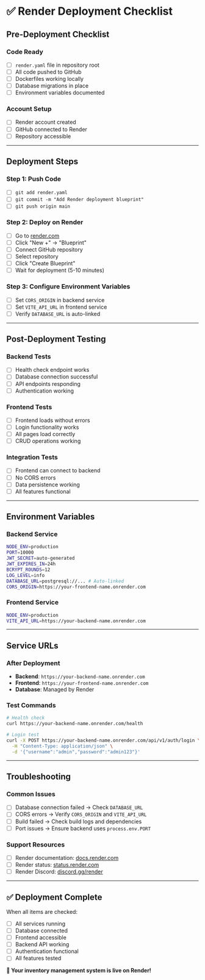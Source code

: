 # ✅ Render Deployment Checklist

## **Pre-Deployment Checklist**

### **Code Ready**
- [ ] `render.yaml` file in repository root
- [ ] All code pushed to GitHub
- [ ] Dockerfiles working locally
- [ ] Database migrations in place
- [ ] Environment variables documented

### **Account Setup**
- [ ] Render account created
- [ ] GitHub connected to Render
- [ ] Repository accessible

---

## **Deployment Steps**

### **Step 1: Push Code**
- [ ] `git add render.yaml`
- [ ] `git commit -m "Add Render deployment blueprint"`
- [ ] `git push origin main`

### **Step 2: Deploy on Render**
- [ ] Go to [render.com](https://render.com)
- [ ] Click "New +" → "Blueprint"
- [ ] Connect GitHub repository
- [ ] Select repository
- [ ] Click "Create Blueprint"
- [ ] Wait for deployment (5-10 minutes)

### **Step 3: Configure Environment Variables**
- [ ] Set `CORS_ORIGIN` in backend service
- [ ] Set `VITE_API_URL` in frontend service
- [ ] Verify `DATABASE_URL` is auto-linked

---

## **Post-Deployment Testing**

### **Backend Tests**
- [ ] Health check endpoint works
- [ ] Database connection successful
- [ ] API endpoints responding
- [ ] Authentication working

### **Frontend Tests**
- [ ] Frontend loads without errors
- [ ] Login functionality works
- [ ] All pages load correctly
- [ ] CRUD operations working

### **Integration Tests**
- [ ] Frontend can connect to backend
- [ ] No CORS errors
- [ ] Data persistence working
- [ ] All features functional

---

## **Environment Variables**

### **Backend Service**
```bash
NODE_ENV=production
PORT=10000
JWT_SECRET=auto-generated
JWT_EXPIRES_IN=24h
BCRYPT_ROUNDS=12
LOG_LEVEL=info
DATABASE_URL=postgresql://... # Auto-linked
CORS_ORIGIN=https://your-frontend-name.onrender.com
```

### **Frontend Service**
```bash
NODE_ENV=production
VITE_API_URL=https://your-backend-name.onrender.com
```

---

## **Service URLs**

### **After Deployment**
- **Backend**: `https://your-backend-name.onrender.com`
- **Frontend**: `https://your-frontend-name.onrender.com`
- **Database**: Managed by Render

### **Test Commands**
```bash
# Health check
curl https://your-backend-name.onrender.com/health

# Login test
curl -X POST https://your-backend-name.onrender.com/api/v1/auth/login \
  -H "Content-Type: application/json" \
  -d '{"username":"admin","password":"admin123"}'
```

---

## **Troubleshooting**

### **Common Issues**
- [ ] Database connection failed → Check `DATABASE_URL`
- [ ] CORS errors → Verify `CORS_ORIGIN` and `VITE_API_URL`
- [ ] Build failed → Check build logs and dependencies
- [ ] Port issues → Ensure backend uses `process.env.PORT`

### **Support Resources**
- [ ] Render documentation: [docs.render.com](https://docs.render.com)
- [ ] Render status: [status.render.com](https://status.render.com)
- [ ] Render Discord: [discord.gg/render](https://discord.gg/render)

---

## **✅ Deployment Complete**

When all items are checked:
- [ ] All services running
- [ ] Database connected
- [ ] Frontend accessible
- [ ] Backend API working
- [ ] Authentication functional
- [ ] All features tested

**🎉 Your inventory management system is live on Render!** 